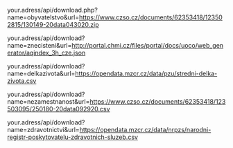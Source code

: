 your.adress/api/download.php?name=obyvatelstvo&url=https://www.czso.cz/documents/62353418/123502815/130149-20data043020.zip

your.adress/api/download?name=znecisteni&url=http://portal.chmi.cz/files/portal/docs/uoco/web_generator/aqindex_3h_cze.json

your.adress/api/download?name=delkazivota&url=https://opendata.mzcr.cz/data/pzu/stredni-delka-zivota.csv

your.adress/api/download?name=nezamestnanost&url=https://www.czso.cz/documents/62353418/123503095/250180-20data092920.csv

your.adress/api/download?name=zdravotnictvi&url=https://opendata.mzcr.cz/data/nrpzs/narodni-registr-poskytovatelu-zdravotnich-sluzeb.csv